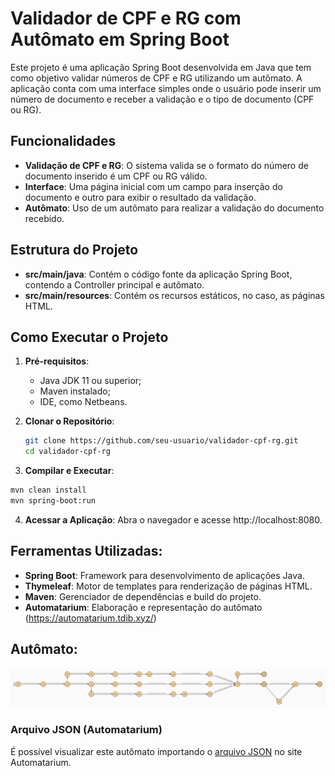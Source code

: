# Validador de CPF e RG com Autômato em Spring Boot

Este projeto é uma aplicação Spring Boot desenvolvida em Java que tem como objetivo validar números de CPF e RG utilizando um autômato. A aplicação conta com uma interface simples onde o usuário pode inserir um número de documento e receber a validação e o tipo de documento (CPF ou RG).

## Funcionalidades

- **Validação de CPF e RG**: O sistema valida se o formato do número de documento inserido é um CPF ou RG válido.
- **Interface**: Uma página inicial com um campo para inserção do documento e outro para exibir o resultado da validação.
- **Autômato**: Uso de um autômato para realizar a validação do documento recebido.

## Estrutura do Projeto

- **src/main/java**: Contém o código fonte da aplicação Spring Boot, contendo a Controller principal e autômato.
- **src/main/resources**: Contém os recursos estáticos, no caso, as páginas HTML.

## Como Executar o Projeto

1. **Pré-requisitos**:
   - Java JDK 11 ou superior;
   - Maven instalado;
   - IDE, como Netbeans.

2. **Clonar o Repositório**:
   ```bash
   git clone https://github.com/seu-usuario/validador-cpf-rg.git
   cd validador-cpf-rg
   ```
   
3. **Compilar e Executar**:
  ```bash
  mvn clean install
  mvn spring-boot:run
  ```

4. **Acessar a Aplicação**:
Abra o navegador e acesse http://localhost:8080.

## **Ferramentas Utilizadas**:
- **Spring Boot**: Framework para desenvolvimento de aplicações Java.
- **Thymeleaf**: Motor de templates para renderização de páginas HTML.
- **Maven**: Gerenciador de dependências e build do projeto.
- **Automatarium**: Elaboração e representação do autômato (https://automatarium.tdib.xyz/)

## **Autômato**:
![Autômato para validação de CPF e RG](files/Automato.png)

### **Arquivo JSON (Automatarium)**
É possível visualizar este autômato importando o [arquivo JSON](files/Autômato.json) no site Automatarium.
